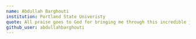 ```yaml
---
name: Abdullah Barghouti
institution: Portland State Univeristy 
quote: All praise goes to God for bringing me through this incredible jounry.
github_user: abdullahbarghouti
---
```

